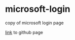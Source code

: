 # microsoft-login
copy of microsoft login page

[link](https://rohit-mitra.github.io/microsoft-login/) to github page
